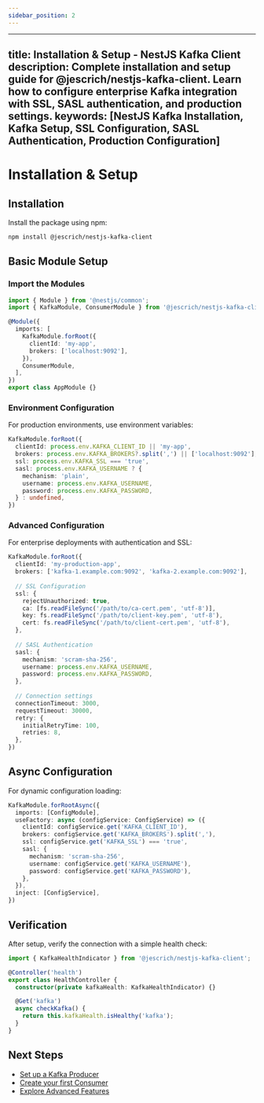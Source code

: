 ```yaml
---
sidebar_position: 2
---
```

---
title: Installation & Setup - NestJS Kafka Client
description: Complete installation and setup guide for @jescrich/nestjs-kafka-client. Learn how to configure enterprise Kafka integration with SSL, SASL authentication, and production settings.
keywords: [NestJS Kafka Installation, Kafka Setup, SSL Configuration, SASL Authentication, Production Configuration]
---

# Installation & Setup

## Installation

Install the package using npm:

```bash
npm install @jescrich/nestjs-kafka-client
```

## Basic Module Setup

### Import the Modules

```typescript
import { Module } from '@nestjs/common';
import { KafkaModule, ConsumerModule } from '@jescrich/nestjs-kafka-client';

@Module({
  imports: [
    KafkaModule.forRoot({
      clientId: 'my-app',
      brokers: ['localhost:9092'],
    }),
    ConsumerModule,
  ],
})
export class AppModule {}
```

### Environment Configuration

For production environments, use environment variables:

```typescript
KafkaModule.forRoot({
  clientId: process.env.KAFKA_CLIENT_ID || 'my-app',
  brokers: process.env.KAFKA_BROKERS?.split(',') || ['localhost:9092'],
  ssl: process.env.KAFKA_SSL === 'true',
  sasl: process.env.KAFKA_USERNAME ? {
    mechanism: 'plain',
    username: process.env.KAFKA_USERNAME,
    password: process.env.KAFKA_PASSWORD,
  } : undefined,
})
```

### Advanced Configuration

For enterprise deployments with authentication and SSL:

```typescript
KafkaModule.forRoot({
  clientId: 'my-production-app',
  brokers: ['kafka-1.example.com:9092', 'kafka-2.example.com:9092'],
  
  // SSL Configuration
  ssl: {
    rejectUnauthorized: true,
    ca: [fs.readFileSync('/path/to/ca-cert.pem', 'utf-8')],
    key: fs.readFileSync('/path/to/client-key.pem', 'utf-8'),
    cert: fs.readFileSync('/path/to/client-cert.pem', 'utf-8'),
  },
  
  // SASL Authentication
  sasl: {
    mechanism: 'scram-sha-256',
    username: process.env.KAFKA_USERNAME,
    password: process.env.KAFKA_PASSWORD,
  },
  
  // Connection settings
  connectionTimeout: 3000,
  requestTimeout: 30000,
  retry: {
    initialRetryTime: 100,
    retries: 8,
  },
})
```

## Async Configuration

For dynamic configuration loading:

```typescript
KafkaModule.forRootAsync({
  imports: [ConfigModule],
  useFactory: async (configService: ConfigService) => ({
    clientId: configService.get('KAFKA_CLIENT_ID'),
    brokers: configService.get('KAFKA_BROKERS').split(','),
    ssl: configService.get('KAFKA_SSL') === 'true',
    sasl: {
      mechanism: 'scram-sha-256',
      username: configService.get('KAFKA_USERNAME'),
      password: configService.get('KAFKA_PASSWORD'),
    },
  }),
  inject: [ConfigService],
})
```

## Verification

After setup, verify the connection with a simple health check:

```typescript
import { KafkaHealthIndicator } from '@jescrich/nestjs-kafka-client';

@Controller('health')
export class HealthController {
  constructor(private kafkaHealth: KafkaHealthIndicator) {}

  @Get('kafka')
  async checkKafka() {
    return this.kafkaHealth.isHealthy('kafka');
  }
}
```

## Next Steps

- [Set up a Kafka Producer](./producer)
- [Create your first Consumer](./consumer)
- [Explore Advanced Features](./advanced-features)